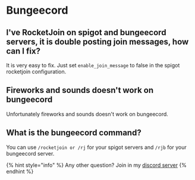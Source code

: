 # Bungeecord

## I've RocketJoin on spigot and bungeecord servers, it is double posting join messages, how can I fix?

It is very easy to fix. Just set `enable_join_message`  to false in the spigot rocketjoin configuration.

## Fireworks and sounds doesn't work on bungeecord

Unfortunately fireworks and sounds doesn't work on bungeecord.

## What is the bungeecord command?

You can use `/rocketjoin or /rj` for your spigot servers and `/rjb` for your bungeecord server.

{% hint style="info" %}
Any other question? Join in my [discord server](https://ds.rocketplugins.space)
{% endhint %}



